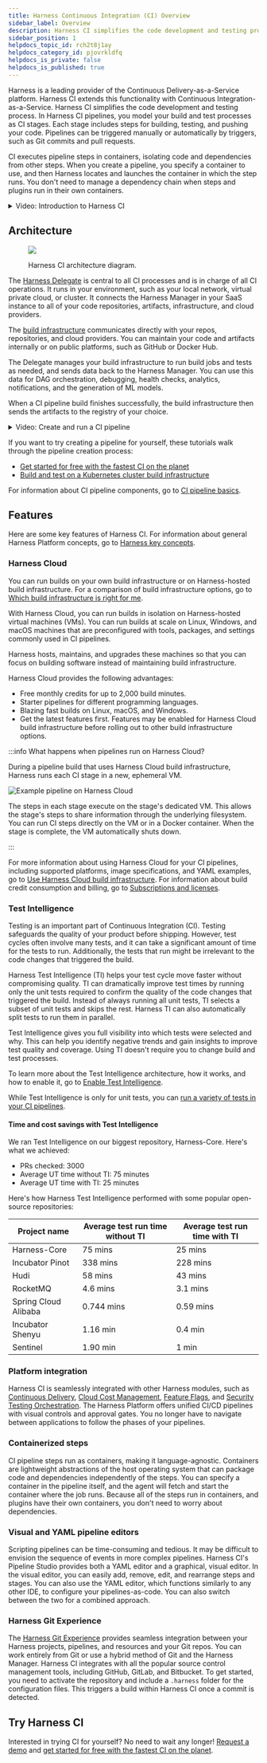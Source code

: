 ```yaml
---
title: Harness Continuous Integration (CI) Overview
sidebar_label: Overview
description: Harness CI simplifies the code development and testing process.
sidebar_position: 1
helpdocs_topic_id: rch2t8j1ay
helpdocs_category_id: pjovrkldfq
helpdocs_is_private: false
helpdocs_is_published: true
---
```


Harness is a leading provider of the Continuous Delivery-as-a-Service platform. Harness CI extends this functionality with Continuous Integration-as-a-Service. Harness CI simplifies the code development and testing process. In Harness CI pipelines, you model your build and test processes as CI stages. Each stage includes steps for building, testing, and pushing your code. Pipelines can be triggered manually or automatically by triggers, such as Git commits and pull requests.

CI executes pipeline steps in containers, isolating code and dependencies from other steps. When you create a pipeline, you specify a container to use, and then Harness locates and launches the container in which the step runs. You don't need to manage a dependency chain when steps and plugins run in their own containers.

<details>
<summary>Video: Introduction to Harness CI</summary>

The following video introduces Harness CI and walks through a basic Harness CI pipeline.

<!-- Video:
https://harness-1.wistia.com/medias/rpv5vwzpxz-->
<docvideo src="https://harness-1.wistia.com/medias/fsc2b05uxz" />

<!-- div class="hd--embed" data-provider="Wistia" data-thumbnail="">
   <iframe src="//fast.wistia.net/embed/iframe/fsc2b05uxz" allowtransparency="true" frameborder="0" scrolling="no" class="wistia_embed" name="wistia_embed" allowfullscreen="" mozallowfullscreen="" webkitallowfullscreen="" oallowfullscreen="" msallowfullscreen="" width="620" height="349"></iframe><script src="//fast.wistia.net/assets/external/E-v1.js" async=""></script>
</div -->

</details>

## Architecture

<figure>

![](./static/ci-concepts-10.png)

<figcaption>Harness CI architecture diagram.</figcaption>
</figure>

The [Harness Delegate](/docs/platform/Delegates/delegate-concepts/delegate-overview) is central to all CI processes and is in charge of all CI operations. It runs in your environment, such as your local network, virtual private cloud, or cluster. It connects the Harness Manager in your SaaS instance to all of your code repositories, artifacts, infrastructure, and cloud providers.

The [build infrastructure](/docs/continuous-integration/use-ci/set-up-build-infrastructure/which-build-infrastructure-is-right-for-me) communicates directly with your repos, repositories, and cloud providers. You can maintain your code and artifacts internally or on public platforms, such as GitHub or Docker Hub.

The Delegate manages your build infrastructure to run build jobs and tests as needed, and sends data back to the Harness Manager. You can use this data for DAG orchestration, debugging, health checks, analytics, notifications, and the generation of ML models.

When a CI pipeline build finishes successfully, the build infrastructure then sends the artifacts to the registry of your choice.

<details>
<summary>Video: Create and run a CI pipeline</summary>

The following video demonstrates how to set up a CI pipeline and run a build.

<!-- Video:
https://harness-1.wistia.com/medias/rpv5vwzpxz-->
<docvideo src="https://www.youtube.com/embed/r1GLYtOmJmM?feature=oembed" />

<!--div class="hd--embed" data-provider="YouTube" data-thumbnail="https://i.ytimg.com/vi/kZmOCLCpvmk/hqdefault.jpg"><iframe width=" 480" height="270" src="https://www.youtube.com/embed/r1GLYtOmJmM?feature=oembed" frameborder="0" allowfullscreen="allowfullscreen"></iframe></div -->
</details>

If you want to try creating a pipeline for yourself, these tutorials walk through the pipeline creation process:

* [Get started for free with the fastest CI on the planet](/tutorials/ci-pipelines/fastest-ci)
* [Build and test on a Kubernetes cluster build infrastructure](/tutorials/ci-pipelines/kubernetes-build-farm)

For information about CI pipeline components, go to [CI pipeline basics](/docs/continuous-integration/get-started/key-concepts).

## Features

Here are some key features of Harness CI. For information about general Harness Platform concepts, go to [Harness key concepts](/docs/get-started/key-concepts).

### Harness Cloud

You can run builds on your own build infrastructure or on Harness-hosted build infrastructure. For a comparison of build infrastructure options, go to [Which build infrastructure is right for me](/docs/continuous-integration/use-ci/set-up-build-infrastructure/which-build-infrastructure-is-right-for-me).

With Harness Cloud, you can run builds in isolation on Harness-hosted virtual machines (VMs). You can run builds at scale on Linux, Windows, and macOS machines that are preconfigured with tools, packages, and settings commonly used in CI pipelines.

Harness hosts, maintains, and upgrades these machines so that you can focus on building software instead of maintaining build infrastructure.

Harness Cloud provides the following advantages:

* Free monthly credits for up to 2,000 build minutes.
* Starter pipelines for different programming languages.
* Blazing fast builds on Linux, macOS, and Windows.
* Get the latest features first. Features may be enabled for Harness Cloud build infrastructure before rolling out to other build infrastructure options.

:::info What happens when pipelines run on Harness Cloud?

During a pipeline build that uses Harness Cloud build infrastructure, Harness runs each CI stage in a new, ephemeral VM.

![Example pipeline on Harness Cloud](./static/hosted-builds-on-virtual-machines-quickstart-11.png)

The steps in each stage execute on the stage's dedicated VM. This allows the stage's steps to share information through the underlying filesystem. You can run CI steps directly on the VM or in a Docker container. When the stage is complete, the VM automatically shuts down.

:::

For more information about using Harness Cloud for your CI pipelines, including supported platforms, image specifications, and YAML examples, go to [Use Harness Cloud build infrastructure](../use-ci/set-up-build-infrastructure/use-harness-cloud-build-infrastructure.md). For information about build credit consumption and billing, go to [Subscriptions and licenses](./ci-subscription-mgmt.md#harness-cloud-billing-and-build-credits).

### Test Intelligence

Testing is an important part of Continuous Integration (CI). Testing safeguards the quality of your product before shipping. However, test cycles often involve many tests, and it can take a significant amount of time for the tests to run. Additionally, the tests that run might be irrelevant to the code changes that triggered the build.

Harness Test Intelligence (TI) helps your test cycle move faster without compromising quality. TI can dramatically improve test times by running only the unit tests required to confirm the quality of the code changes that triggered the build. Instead of always running all unit tests, TI selects a subset of unit tests and skips the rest. Harness TI can also automatically split tests to run them in parallel.

Test Intelligence gives you full visibility into which tests were selected and why. This can help you identify negative trends and gain insights to improve test quality and coverage. Using TI doesn't require you to change build and test processes.

To learn more about the Test Intelligence architecture, how it works, and how to enable it, go to [Enable Test Intelligence](/docs/continuous-integration/use-ci/set-up-test-intelligence/).

While Test Intelligence is only for unit tests, you can [run a variety of tests in your CI pipelines](/docs/continuous-integration/use-ci/set-up-test-intelligence/run-tests-in-ci).

#### Time and cost savings with Test Intelligence

We ran Test Intelligence on our biggest repository, Harness-Core. Here's what we achieved:

* PRs checked: 3000
* Average UT time without TI: 75 minutes
* Average UT time with TI: 25 minutes

Here's how Harness Test Intelligence performed with some popular open-source repositories:

| **Project name** | **Average test run time without TI** | **Average test run time with TI** |
| -- | -- | -- |
| Harness-Core | 75 mins | 25 mins |
| Incubator Pinot | 338 mins | 228 mins |
| Hudi | 58 mins | 43 mins |
| RocketMQ | 4.6 mins | 3.1 mins |
| Spring Cloud Alibaba | 0.744 mins | 0.59 mins |
| Incubator Shenyu | 1.16 min | 0.4 min |
| Sentinel | 1.90 min | 1 min |

### Platform integration

Harness CI is seamlessly integrated with other Harness modules, such as [Continuous Delivery](/docs/continuous-delivery), [Cloud Cost Management](/docs/cloud-cost-management), [Feature Flags](/docs/feature-flags), and [Security Testing Orchestration](/docs/security-testing-orchestration). The Harness Platform offers unified CI/CD pipelines with visual controls and approval gates. You no longer have to navigate between applications to follow the phases of your pipelines.

### Containerized steps

CI pipeline steps run as containers, making it language-agnostic. Containers are lightweight abstractions of the host operating system that can package code and dependencies independently of the steps. You can specify a container in the pipeline itself, and the agent will fetch and start the container where the job runs. Because all of the steps run in containers, and plugins have their own containers, you don't need to worry about dependencies.

### Visual and YAML pipeline editors

Scripting pipelines can be time-consuming and tedious. It may be difficult to envision the sequence of events in more complex pipelines. Harness CI's Pipeline Studio provides both a YAML editor and a graphical, visual editor. In the visual editor, you can easily add, remove, edit, and rearrange steps and stages. You can also use the YAML editor, which functions similarly to any other IDE, to configure your pipelines-as-code. You can also switch between the two for a combined approach.

### Harness Git Experience

The [Harness Git Experience](/docs/category/git-experience) provides seamless integration between your Harness projects, pipelines, and resources and your Git repos. You can work entirely from Git or use a hybrid method of Git and the Harness Manager. Harness CI integrates with all the popular source control management tools, including GitHub, GitLab, and Bitbucket. To get started, you need to activate the repository and include a `.harness` folder for the configuration files. This triggers a build within Harness CI once a commit is detected.

## Try Harness CI

Interested in trying CI for yourself? No need to wait any longer! [Request a demo](https://harness.io/demo) and [get started for free with the fastest CI on the planet](/tutorials/ci-pipelines/fastest-ci).
